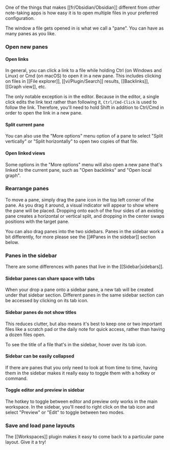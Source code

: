 One of the things that makes [[fr/Obsidian/Obsidian]] different from other note-taking apps is how easy it is to open multiple files in your preferred configuration.

The window a file gets opened in is what we call a "pane". You can have as many panes as you like.

### Open new panes

#### Open links

In general, you can click a link to a file while holding Ctrl (on Windows and Linux) or Cmd (on macOS) to open it in a new pane. This includes clicking on files in [[File explorer]], [[vi/Plugin/Search]] results, [[Backlinks]], [[Graph view]], etc.

The only notable exception is in the editor. Because in the editor, a single click edits the link text rather than following it, `Ctrl/Cmd-Click` is used to follow the link. Therefore, you'll need to hold Shift in addition to Ctrl/Cmd in order to open the link in a new pane.

#### Split current pane

You can also use the "More options" menu option of a pane to select "Split vertically" or "Split horizontally" to open two copies of that file.

#### Open linked views

Some options in the "More options" menu will also open a new pane that's linked to the current pane, such as "Open backlinks" and "Open local graph".

### Rearrange panes

To move a pane, simply drag the pane icon in the top left corner of the pane. As you drag it around, a visual indicator will appear to show where the pane will be placed. Dropping onto each of the four sides of an existing pane creates a horizontal or vertical split, and dropping in the center swaps positions with the target pane. 

You can also drag panes into the two sidebars. Panes in the sidebar work a bit differently, for more please see the [[#Panes in the sidebar]] section below.

### Panes in the sidebar

There are some differences with panes that live in the [[Sidebar|sidebars]].

#### Sidebar panes can share space with tabs

When your drop a pane onto a sidebar pane, a new tab will be created under that sidebar section. Different panes in the same sidebar section can be accessed by clicking on its tab icon.

#### Sidebar panes do not show titles

This reduces clutter, but also means it's best to keep one or two important files like a scratch pad or the daily note for quick access, rather than having a dozen files open.

To see the title of a file that's in the sidebar, hover over its tab icon.

#### Sidebar can be easily collapsed

If there are panes that you only need to look at from time to time, having them in the sidebar makes it really easy to toggle them with a hotkey or command.

#### Toggle editor and preview in sidebar

The hotkey to toggle between editor and preview only works in the main workspace. In the sidebar, you'll need to right click on the tab icon and select "Preview" or "Edit" to toggle between two modes.

### Save and load pane layouts

The [[Workspaces]] plugin makes it easy to come back to a particular pane layout. Give it a try!

